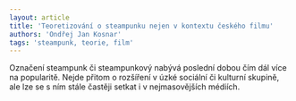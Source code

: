 ```yaml
---
layout: article
title: 'Teoretizování o steampunku nejen v kontextu českého filmu'
authors: 'Ondřej Jan Kosnar'
tags: 'steampunk, teorie, film'
---
```


Označení steampunk či steampunkový nabývá
poslední dobou čím dál více na popularitě. Nejde
přitom o rozšíření v úzké sociální či kulturní
skupině, ale lze se s ním stále častěji setkat
i v nejmasovějších médiích.
